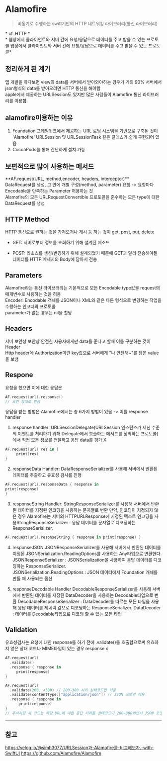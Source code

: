 # Alamofire

> 비동기로 수행하는 swift기반의 HTTP 네트워킹 라이브러리(통신 라이브러리)

\* cf. HTTP \*
<br/> \* 웹상에서 클라이언트와 서버 간에 요청/응답으로 데이터를 주고 받을 수 있는 프로토콜 웹상에서 클라이언트와 서버 간에 요청/응답으로 데이터를 주고 받을 수 있는 프로토콜\*
<br/>

## 정리하게 된 계기

앱 개발을 하다보면 view의 data를 서버에서 받아와야하는 경우가 거의 90% 서버에서 json형식의 data를 받아오려면 HTTP 통신을 해야함
<br/>
apple에서 제공하는 URLSession도 있지만 많은 사람들이 Alamofire 통신 라이브러리를 이용함
<br/>

## alamofire이용하는 이유

1. Foundation 프레임워크에서 제공하는 URL 로딩 시스템을 기반으로 구축된 것이 'Alamofire'
   URLSession 및 URLSessionTask 같은 클래스가 쉽게 구현되어 있음
   <br/>
2. CocoaPods를 통해 간단하게 설치 가능
   <br/>

## 보편적으로 많이 사용하는 메서드

\*\*AF.request(URL, method,encoder, headers, interceptor)\*\*
<br/>
DataRequest를 생성, 그 안에 개별 구성(method, parameter) 요청 -> 요청마다 Encodable을 만족하는 Parameter 허용하는 것
<br/>
Alamofire의 모든 URLRequestConvertible 프로토콜을 준수하는 모든 type에 대한 DataRequest를 생성
<br/>

## HTTP Method

HTTP 통신으로 원하는 것을 가져오거나 게시 등 하는 것이 get, post, put, delete
<br/>

- GET: 서버로부터 정보를 조회하기 위해 설계된 메소드

- POST: 리소스를 생성/변경하기 위해 설계되었기 때문에 GET과 달리 전송해야될 데이터를 HTTP 메세지의 Body에 담아서 전송

## Parameters

Alamofire라는 통신 라이브러리는 기본적으로 모든 Encodable type값을 request의 매개변수로 사용하는 것을 허용
<br/>
Encoder: Encodable 객체를 JSON이나 XML와 같은 다른 형식으로 변경하는 작업을 수행하는 인코더의 프로토콜
<br/>
parameter가 없는 경우는 nil을 할당
<br/>

## Headers

서버 보안상 보안상 안전한 사용자에게만 data를 준다고 할때 이를 구분하는 것이 Header
<br/>
Http header에 Authorization이란 key값으로 서버에게 "나 안전해~"를 담은 value을 보냄
<br/>

## Respone

요청을 했으면 이에 대한 응답은

```swift
AF.request(url).response()
// 요런 형대로 받음
```

응답을 받는 방법은 Alamofire에서는 총 6가지 방법이 있음 -> 이를 response handler
<br/>

1. response handler: URLSessionDelegate(URLSession 인스턴스가 세션 수준의 이벤트를 처리하기 위해 Delegate에서 호출하는 메서드를 정의하는 프로토콜)에서 직접 모든 정보를 전달하고 응답 data를 평가 X

```swift
AF.request(url) res in {
     print(res)
}
```

2. responseData Handler: DataResponseSerializer를 사용해 서버에서 반환된 데이터를 추출하고 유효성 검사를 진행

```swift
AF.request(url).responseData { response in
print(response)
}
```

3. responseString Handler: StringResponseSerializer를 사용해 서버에서 반환된 데이터를 지정된 인코딩을 사용하는 문자열로 변환
   만약, 인코딩이 지정되지 않은 경우 Alamofire는 서버의 HTTPURLResponse에 지정된 텍스트 인코딩을 사용StringResponseSerializer : 응답 데이터를 문자열로 디코딩하는 ResponseSerializer.
   <br/>

```swift
AF.request(url).resonseString { response in print(response) }
```

4. responseJSON
   JSONResponseSerializer를 사용해 서버에서 반환된 데이터를 지정된 JSONSerialization.ReadingOptions를 사용하는 Any타입으로 변환한다. JSONResponseSerializer : JSONSerialization을 사용하여 응답 데이터를 디코딩하는 ResponseSerializer.
   <br/>
   JSONSerialization.ReadingOptions : JSON 데이터에서 Foundation 개체를 만들 때 사용되는 옵션
   <br/>

5. responseDecodable Handler DecodableResponseSerializer를 사용해 서버에서 반환된 데이터를 지정된 DataDecoder을 사용하는 Decodable타입으로 변환
   DecodableResponseSerializer : DataDecoder를 따르는 모든 타입을 사용해 응답 데이터를 제네릭 값으로 디코딩하는 ResponseSerializer. DataDecoder : 데이터를 Decodable타입으로 디코딩 할 수 있는 모든 타입
   <br/>

## Validation

유효성검사는 요청에 대한 response를 하기 전에 .validate()를 호출함으로써 유효하지 않은 상태 코드나 MIME타입이 있는 경우 response x
<br/>

```swift
AF.request(url)
  .validate()
  .response { response in
     print(response)
}

AF.request(url)
  .validate(200..<300) // 200~300 사이 상태코드만 허용
  .validate(contentType:["application/json"]) // JSON 포맷만 허용
  .response { response in
      print(response)
}
// 주석처럼 위 코드는 해당 URL에 대한 응답 처리를 상태코드가 200~300이면서 JSON 포맷일 때 응답처리를 한다.
```

---

## 참고

https://velog.io/@simh3077/URLSession과-Alamofire를-비교해보자.-with-SwiftUI
https://github.com/Alamofire/Alamofire
